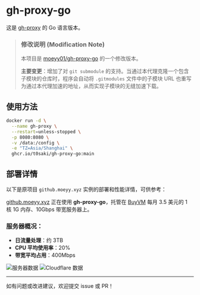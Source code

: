 # gh-proxy-go

这是 [gh-proxy](https://github.com/hunshcn/gh-proxy) 的 Go 语言版本。

> ### **修改说明 (Modification Note)**
>
> 本项目是 [moeyy01/gh-proxy-go](https://github.com/moeyy01/gh-proxy-go) 的一个修改版本。
>
> **主要变更**：增加了对 `git submodule` 的支持。当通过本代理克隆一个包含子模块的仓库时，程序会自动将 `.gitmodules` 文件中的子模块 URL 也重写为通过本代理加速的地址，从而实现子模块的无缝加速下载。

## 使用方法

```bash
docker run -d \
  --name gh-proxy \
  --restart=unless-stopped \
  -p 8080:8080 \
  -v /data:/config \
  -e "TZ=Asia/Shanghai" \
  ghcr.io/t0saki/gh-proxy-go:main
```

## 部署详情

以下是原项目 `github.moeyy.xyz` 实例的部署和性能详情，可供参考：

[github.moeyy.xyz](https://github.moeyy.xyz/) 正在使用 **gh-proxy-go**，托管在 [BuyVM](https://buyvm.net/) 每月 3.5 美元的 1 核 1G 内存、10Gbps 带宽服务器上。

### 服务器概况：

- **日流量处理**：约 3TB
- **CPU 平均使用率**：20%
- **带宽平均占用**：400Mbps

![服务器数据](https://github.com/user-attachments/assets/6fe37f41-aa35-4efc-b0b8-8c3339529326)
![Cloudflare 数据](https://github.com/user-attachments/assets/ae310b1f-96e9-42e9-a77c-0d8c1b8d6344)

---

如有问题或改进建议，欢迎提交 issue 或 PR！
